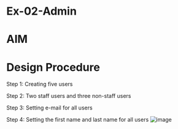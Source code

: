 # Ex-02-Admin

# AIM


# Design Procedure
Step 1:
Creating five users

Step 2:
Two staff users and three non-staff users

Step 3:
Setting e-mail for all users

Step 4:
Setting the first name and last name for all users
![image](https://github.com/Jeshwanthkumarpayyavula/ODD2023-WT-Ex-02-Admin/assets/145742402/529163c3-18fa-4a5d-983d-938defa131c6)
